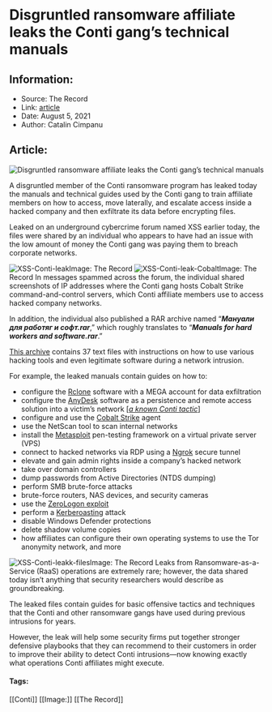 # Disgruntled ransomware affiliate leaks the Conti gang’s technical manuals
### 

## Information:
+ Source: The Record
+ Link: [article](https://therecord.media/disgruntled-ransomware-affiliate-leaks-the-conti-gangs-technical-manuals/)
+ Date: August 5, 2021
+ Author: Catalin Cimpanu


## Article:
![Disgruntled ransomware affiliate leaks the Conti gang’s technical manuals](https://therecord.media/wp-content/uploads/2021/08/guide-steps.jpg)

A disgruntled member of the Conti ransomware program has leaked today the manuals and technical guides used by the Conti gang to train affiliate members on how to access, move laterally, and escalate access inside a hacked company and then exfiltrate its data before encrypting files.


Leaked on an underground cybercrime forum named XSS earlier today, the files were shared by an individual who appears to have had an issue with the low amount of money the Conti gang was paying them to breach corporate networks.


![XSS-Conti-leak](https://www-therecord.recfut.com/wp-content/uploads/2021/08/XSS-Conti-leak.png)Image: The Record
![XSS-Conti-leak-Cobalt](https://www-therecord.recfut.com/wp-content/uploads/2021/08/XSS-Conti-leak-Cobalt.png)Image: The Record
In messages spammed across the forum, the individual shared screenshots of IP addresses where the Conti gang hosts Cobalt Strike command-and-control servers, which Conti affiliate members use to access hacked company networks.





In addition, the individual also published a RAR archive named “***Мануали для работяг и софт.rar***,” which roughly translates to “***Manuals for hard workers and software.rar***.”


[This archive](https://www.virustotal.com/gui/file/03e9b8c2e86d6db450e5eceec057d7e369ee2389b9daecaf06331a95410aa5f8/detection) contains 37 text files with instructions on how to use various hacking tools and even legitimate software during a network intrusion.


For example, the leaked manuals contain guides on how to:


* configure the [Rclone](https://rclone.org/) software with a MEGA account for data exfiltration
* configure the [AnyDesk](https://anydesk.com/en) software as a persistence and remote access solution into a victim’s network [[*a known Conti tactic*](https://twitter.com/AltShiftPrtScn/status/1423188974298861571)]
* configure and use the [Cobalt Strike](https://www.cobaltstrike.com/) agent
* use the NetScan tool to scan internal networks
* install the [Metasploit](https://www.metasploit.com/) pen-testing framework on a virtual private server (VPS)
* connect to hacked networks via RDP using a [Ngrok](https://ngrok.com/) secure tunnel
* elevate and gain admin rights inside a company’s hacked network
* take over domain controllers
* dump passwords from Active Directories (NTDS dumping)
* perform SMB brute-force attacks
* brute-force routers, NAS devices, and security cameras
* use the [ZeroLogon exploit](https://www.secura.com/blog/zero-logon)
* perform a [Kerberoasting](https://www.qomplx.com/qomplx-knowledge-kerberoasting-attacks-explained/) attack
* disable Windows Defender protections
* delete shadow volume copies
* how affiliates can configure their own operating systems to use the Tor anonymity network, and more


![XSS-Conti-leakk-files](https://www-therecord.recfut.com/wp-content/uploads/2021/08/XSS-Conti-leakk-files-1024x258.png)Image: The Record
Leaks from Ransomware-as-a-Service (RaaS) operations are extremely rare; however, the data shared today isn’t anything that security researchers would describe as groundbreaking.


The leaked files contain guides for basic offensive tactics and techniques that the Conti and other ransomware gangs have used during previous intrusions for years.


However, the leak will help some security firms put together stronger defensive playbooks that they can recommend to their customers in order to improve their ability to detect Conti intrusions—now knowing exactly what operations Conti affiliates might execute.





#### Tags:
[[Conti]] [[Image:]] [[The Record]]
